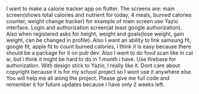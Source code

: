 I want to make a calorie tracker app on flutter. The screens are: main screen(shows total calories and nutrient for today, 4 meals, burned calories counter, weight change tracker) for example of main screen use Yazio interface. Login and authorization screen(at least google authorization). Also when registered asks for height, weight and goals(lose weight, gain weight, can be changed in profile). Also I want an ability to link samsung fit, google fit, apple fit to count burned calories, i think it is easy because there should be a package for it on pub dev. Also I want to do food scan like in cal ai, but i think it might be hard to do in 1 month i have. Use firebase for authorization. With design stick to Yazio, I really like it. Dont care about copyright because it is for my school project so I wont use it anywhere else. You will help me all along the project. Please give me full code and remember it for future updates because I have only 2 weeks left. 